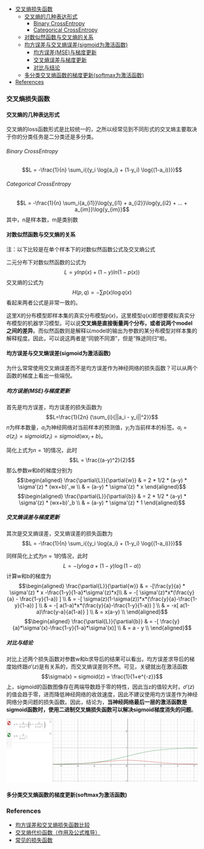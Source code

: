 

<!-- @import "[TOC]" {cmd="toc" depthFrom=1 depthTo=6 orderedList=false} -->

<!-- code_chunk_output -->

- [交叉熵损失函数](#交叉熵损失函数)
  - [交叉熵的几种表达形式](#交叉熵的几种表达形式)
      - [Binary CrossEntropy](#binary-crossentropy)
      - [Categorical CrossEntropy](#categorical-crossentropy)
  - [对数似然函数与交叉熵的关系](#对数似然函数与交叉熵的关系)
  - [均方误差与交叉熵误差(sigmoid为激活函数)](#均方误差与交叉熵误差sigmoid为激活函数)
    - [均方误差(MSE)与梯度更新](#均方误差mse与梯度更新)
    - [交叉熵误差与梯度更新](#交叉熵误差与梯度更新)
    - [对比与结论](#对比与结论)
  - [多分类交叉熵函数的梯度更新(softmax为激活函数)](#多分类交叉熵函数的梯度更新softmax为激活函数)
- [References](#references)

<!-- /code_chunk_output -->

### 交叉熵损失函数

#### 交叉熵的几种表达形式

交叉熵的loss函数形式是比较统一的，之所以经常见到不同形式的交叉熵主要取决于你的分类任务是二分类还是多分类。

###### Binary CrossEntropy

$$L = -\frac{1}{n} \sum_i{{y_i \log{a_i} + (1-y_i) \log{(1-a_i)}}}$$

###### Categorical CrossEntropy

$$L = -\frac{1}{n} \sum_i{a_{i1}}\log{y_{i1} + a_{i2}}\log{y_{i2} + ... + a_{im}}\log{y_{im}}$$ 其中，n是样本数，m是类别数

#### 对数似然函数与交叉熵的关系

注：以下比较是在单个样本下的对数似然函数公式及交叉熵公式

二元分布下对数似然函数的公式为
$$L = ylnp(x) + (1-y)ln(1-p(x))$$ 交叉熵的公式为
$$H(p, q) = -\sum{ p(x)\log q(x) }$$ 看起来两者公式是非常一致的。

这里X的分布模型即样本集的真实分布模型$p(x)$，这里模型$q(x)$即想要模拟真实分布模型的机器学习模型。可以说**交叉熵是直接衡量两个分布，或者说两个model之间的差异**。而似然函数则是解释以model的输出为参数的某分布模型对样本集的解释程度。因此，可以说这两者是“同貌不同源”，但是“殊途同归”啦。

#### 均方误差与交叉熵误差(sigmoid为激活函数)

为什么常常使用交叉熵误差而不是均方误差作为神经网络的损失函数？可以从两个函数的梯度上看出一些端倪。

##### 均方误差(MSE)与梯度更新

首先是均方误差，均方误差的损失函数为$$L=\frac{1}{2n} {\sum_{i}{||a_i - y_i||^2}}$$ $n$为样本数量，$a_i$为神经网络对当前样本的预测值，$y_i$为当前样本的标签。$a_i = \sigma(z_i) = sigmoid(z_i) = sigmoid(wx_i+b)$。

<!-- 对均方误差求梯度 -->
简化上式为$n=1$的情况，此时$$L = \frac{(a-y)^2}{2}$$ 那么参数$w$和$b$的梯度分别为$$\begin{aligned}
\frac{\partial{L}}{\partial{w}} & = 2 * 1/2 * (a-y) * \sigma'(z) * (wx+b)'_w \\
& = (a-y) * \sigma'(z) * x
\end{aligned}$$ $$\begin{aligned}
\frac{\partial{L}}{\partial{b}} & = 2 * 1/2 * (a-y) * \sigma'(z) * (wx+b)'_b \\
& = (a-y) * \sigma'(z) * 1
\end{aligned}$$

##### 交叉熵误差与梯度更新

其次是交叉熵误差，交叉熵误差的损失函数为$$L = -\frac{1}{n} \sum_i{{y_i \log{a_i} + (1-y_i) \log{(1-a_i)}}}$$

<!-- 对交叉熵误差求梯度 -->
同样简化上式为$n=1$的情况，此时$$L = -(y \log{a} + (1-y) \log{(1-a)})$$ 计算w和b的梯度为$$\begin{aligned}
\frac{\partial{L}}{\partial{w}} & = -[\frac{y}{a} * \sigma'(z) * x -\frac{1-y}{1-a}*\sigma'(z)*x]\\
& = -[ \sigma'(z)*x*(\frac{y}{a} - \frac{1-y}{1-a}) ] \\
& = -[ \sigma(z)(1-\sigma(z))*x*(\frac{y}{a}-\frac{1-y}{1-a}) ] \\
& = -[ a(1-a)*x*(\frac{y}{a}-\frac{1-y}{1-a}) ] \\
& = -x[ a(1-a)\frac{y-a}{a(1-a)} ] \\
& = x(a-y) \\
\end{aligned}$$ $$\begin{aligned}
\frac{\partial{L}}{\partial{b}} & = -[ \frac{y}{a}*\sigma'(x)-\frac{1-y}{1-a}*\sigma'(x)] \\
& = a - y \\
\end{aligned}$$ 

##### 对比与结论

对比上述两个损失函数对参数w和b求导后的结果可以看出，均方误差求导后的梯度始终跟$\sigma'(z)$是有关系的，而交叉熵误差则不然。可见，关键就出在激活函数$$\sigma(x) = sigmoid(z) = \frac{1}{1+e^{-z}}$$上，sigmoid的函数图像存在两端导数趋于零的特性，因此当z的值较大时，$\sigma'(z)$的值会趋于零，进而降低神经网络的收敛速度，因此不建议使用均方误差作为神经网络分类问题的损失函数。因此，结论为，**当神经网络最后一层的激活函数是sigmoid函数时，使用二进制交叉熵损失函数可以解决sigmoid梯度消失的问题**。

![sigmoid](./images/sigmoid函数曲线.png)

#### 多分类交叉熵函数的梯度更新(softmax为激活函数)

### References

- [均方误差和交叉熵损失函数比较](https://www.cnblogs.com/aijianiula/p/9651879.html)
- [交叉熵代价函数（作用及公式推导）](https://blog.csdn.net/u014313009/article/details/51043064)
- [常见的损失函数](https://blog.csdn.net/legalhighhigh/article/details/81409551)